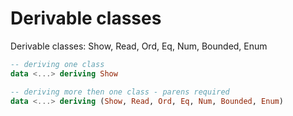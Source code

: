 # Derivable classes

Derivable classes: Show, Read, Ord, Eq, Num, Bounded, Enum

```hs
-- deriving one class
data <...> deriving Show

-- deriving more then one class - parens required
data <...> deriving (Show, Read, Ord, Eq, Num, Bounded, Enum)
```
